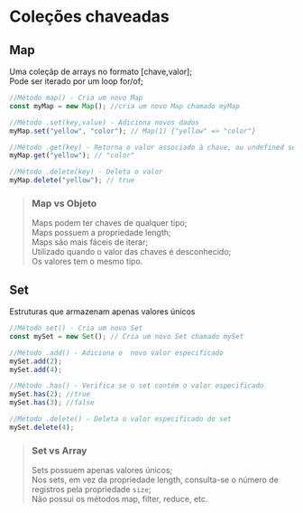 # Coleções chaveadas
## Map
Uma coleçãp de arrays no formato [chave,valor];  
Pode ser iterado por um loop for/of;

```js
//Método map() - Cria um novo Map
const myMap = new Map(); //cria um novo Map chamado myMap

//Método .set(key,value) - Adiciona novos dados
myMap.set("yellow", "color"); // Map(1) {"yellow" => "color"}

//Método .get(key) - Retorna o valor associado à chave, ou undefined se não há nada
myMap.get("yellow"); // "color"

//Método .delete(key) - Deleta o valor
myMap.delete("yellow"); // true
```

>### Map vs Objeto
>Maps podem ter chaves de qualquer tipo;  
>Maps possuem a propriedade length;  
>Maps são mais fáceis de iterar;  
>Utilizado quando o valor das chaves é desconhecido;  
>Os valores tem o mesmo tipo.

## Set
Estruturas que armazenam apenas valores únicos

```js
//Método set() - Cria um novo Set
const mySet = new Set(); // Cria um novo Set chamado mySet

//Método .add() - Adiciona o  novo valor especificado
mySet.add(2); 
mySet.add(4);

//Método .has() - Verifica se o set contém o valor especificado
mySet.has(2); //true
mySet.has(3); //false

//Método .delete() - Deleta o valor especificado do set
mySet.delete(4);
```
>### Set vs Array
>Sets possuem apenas valores únicos;  
>Nos sets, em vez da propriedade length, consulta-se o número de registros pela propriedade `size`;  
>Não possui os métodos map, filter, reduce, etc.  